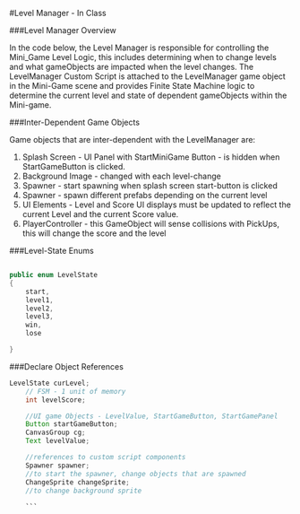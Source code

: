 #Level Manager - In Class 

###Level Manager Overview

In the code below, the Level Manager is responsible for controlling the Mini_Game Level Logic, this includes determining when to change levels and what gameObjects are impacted when the level changes.  The LevelManager Custom Script is attached to the LevelManager game object in the Mini-Game scene and provides Finite State Machine logic to determine the current level and state of dependent gameObjects within the Mini-game. 

###Inter-Dependent Game Objects

Game objects that are inter-dependent with the LevelManager are: 

1. Splash Screen - UI Panel with StartMiniGame Button - is hidden when StartGameButton is clicked.
2. Background Image - changed with each level-change
3. Spawner - start spawning when splash screen start-button is clicked
4. Spawner - spawn different prefabs depending on the current level
5. UI Elements - Level and Score UI displays must be updated to reflect the current Level and the current Score value.
6. PlayerController - this GameObject will sense collisions with PickUps, this will change the score and the level

###Level-State Enums

```java

public enum LevelState
{
	start,
	level1,
	level2,
	level3,
	win,
	lose

}
```

###Declare Object References

```java
LevelState curLevel;
	// FSM - 1 unit of memory
	int levelScore;

	//UI game Objects - LevelValue, StartGameButton, StartGamePanel
	Button startGameButton;
	CanvasGroup cg;
	Text levelValue;

	//references to custom script components
	Spawner spawner;
	//to start the spawner, change objects that are spawned
	ChangeSprite changeSprite;
	//to change background sprite
	
	```